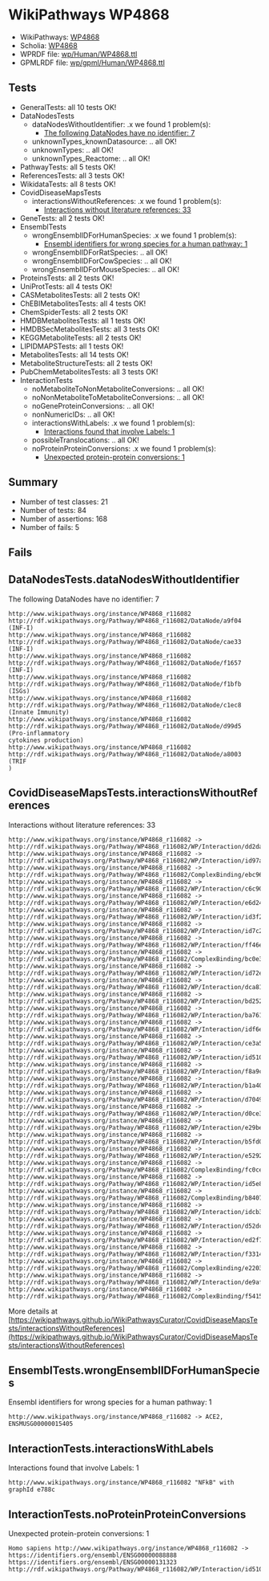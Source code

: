 # WikiPathways WP4868

* WikiPathways: [WP4868](https://identifiers.org/wikipathways:WP4868)
* Scholia: [WP4868](https://scholia.toolforge.org/wikipathways/WP4868)
* WPRDF file: [wp/Human/WP4868.ttl](../wp/Human/WP4868.ttl)
* GPMLRDF file: [wp/gpml/Human/WP4868.ttl](../wp/gpml/Human/WP4868.ttl)

## Tests
* GeneralTests: all 10 tests OK!
* DataNodesTests
    * dataNodesWithoutIdentifier: .x we found 1 problem(s):
        * [The following DataNodes have no identifier: 7](#d2d32fa6)
    * unknownTypes_knownDatasource: .. all OK!
    * unknownTypes: .. all OK!
    * unknownTypes_Reactome: .. all OK!
* PathwayTests: all 5 tests OK!
* ReferencesTests: all 3 tests OK!
* WikidataTests: all 8 tests OK!
* CovidDiseaseMapsTests
    * interactionsWithoutReferences: .x we found 1 problem(s):
        * [Interactions without literature references: 33](#9701cd22)
* GeneTests: all 2 tests OK!
* EnsemblTests
    * wrongEnsemblIDForHumanSpecies: .x we found 1 problem(s):
        * [Ensembl identifiers for wrong species for a human pathway: 1](#a84343b)
    * wrongEnsemblIDForRatSpecies: .. all OK!
    * wrongEnsemblIDForCowSpecies: .. all OK!
    * wrongEnsemblIDForMouseSpecies: .. all OK!
* ProteinsTests: all 2 tests OK!
* UniProtTests: all 4 tests OK!
* CASMetabolitesTests: all 2 tests OK!
* ChEBIMetabolitesTests: all 4 tests OK!
* ChemSpiderTests: all 2 tests OK!
* HMDBMetabolitesTests: all 1 tests OK!
* HMDBSecMetabolitesTests: all 3 tests OK!
* KEGGMetaboliteTests: all 2 tests OK!
* LIPIDMAPSTests: all 1 tests OK!
* MetabolitesTests: all 14 tests OK!
* MetaboliteStructureTests: all 2 tests OK!
* PubChemMetabolitesTests: all 3 tests OK!
* InteractionTests
    * noMetaboliteToNonMetaboliteConversions: .. all OK!
    * noNonMetaboliteToMetaboliteConversions: .. all OK!
    * noGeneProteinConversions: .. all OK!
    * nonNumericIDs: .. all OK!
    * interactionsWithLabels: .x we found 1 problem(s):
        * [Interactions found that involve Labels: 1](#630d2678)
    * possibleTranslocations: .. all OK!
    * noProteinProteinConversions: .x we found 1 problem(s):
        * [Unexpected protein-protein conversions: 1](#2cf74677)


## Summary

* Number of test classes: 21
* Number of tests: 84
* Number of assertions: 168
* Number of fails: 5

## Fails

<a name="d2d32fa6" />

## DataNodesTests.dataNodesWithoutIdentifier

The following DataNodes have no identifier: 7
```
http://www.wikipathways.org/instance/WP4868_r116082 http://rdf.wikipathways.org/Pathway/WP4868_r116082/DataNode/a9f04 (INF-I)
http://www.wikipathways.org/instance/WP4868_r116082 http://rdf.wikipathways.org/Pathway/WP4868_r116082/DataNode/cae33 (INF-I)
http://www.wikipathways.org/instance/WP4868_r116082 http://rdf.wikipathways.org/Pathway/WP4868_r116082/DataNode/f1657 (INF-I)
http://www.wikipathways.org/instance/WP4868_r116082 http://rdf.wikipathways.org/Pathway/WP4868_r116082/DataNode/f1bfb (ISGs)
http://www.wikipathways.org/instance/WP4868_r116082 http://rdf.wikipathways.org/Pathway/WP4868_r116082/DataNode/c1ec8 (Innate Immunity)
http://www.wikipathways.org/instance/WP4868_r116082 http://rdf.wikipathways.org/Pathway/WP4868_r116082/DataNode/d99d5 (Pro-inflammatory 
cytokines production)
http://www.wikipathways.org/instance/WP4868_r116082 http://rdf.wikipathways.org/Pathway/WP4868_r116082/DataNode/a8003 (TRIF
)
```

<a name="9701cd22" />

## CovidDiseaseMapsTests.interactionsWithoutReferences

Interactions without literature references: 33
```
http://www.wikipathways.org/instance/WP4868_r116082 -> http://rdf.wikipathways.org/Pathway/WP4868_r116082/WP/Interaction/dd2da
http://www.wikipathways.org/instance/WP4868_r116082 -> http://rdf.wikipathways.org/Pathway/WP4868_r116082/WP/Interaction/id97a8368b
http://www.wikipathways.org/instance/WP4868_r116082 -> http://rdf.wikipathways.org/Pathway/WP4868_r116082/ComplexBinding/ebc96
http://www.wikipathways.org/instance/WP4868_r116082 -> http://rdf.wikipathways.org/Pathway/WP4868_r116082/WP/Interaction/c6c90
http://www.wikipathways.org/instance/WP4868_r116082 -> http://rdf.wikipathways.org/Pathway/WP4868_r116082/WP/Interaction/e6d24
http://www.wikipathways.org/instance/WP4868_r116082 -> http://rdf.wikipathways.org/Pathway/WP4868_r116082/WP/Interaction/id3f29720d
http://www.wikipathways.org/instance/WP4868_r116082 -> http://rdf.wikipathways.org/Pathway/WP4868_r116082/WP/Interaction/id7c297d34
http://www.wikipathways.org/instance/WP4868_r116082 -> http://rdf.wikipathways.org/Pathway/WP4868_r116082/WP/Interaction/ff46e
http://www.wikipathways.org/instance/WP4868_r116082 -> http://rdf.wikipathways.org/Pathway/WP4868_r116082/ComplexBinding/bc0e3
http://www.wikipathways.org/instance/WP4868_r116082 -> http://rdf.wikipathways.org/Pathway/WP4868_r116082/WP/Interaction/id72e167d2
http://www.wikipathways.org/instance/WP4868_r116082 -> http://rdf.wikipathways.org/Pathway/WP4868_r116082/WP/Interaction/dca81
http://www.wikipathways.org/instance/WP4868_r116082 -> http://rdf.wikipathways.org/Pathway/WP4868_r116082/WP/Interaction/bd252
http://www.wikipathways.org/instance/WP4868_r116082 -> http://rdf.wikipathways.org/Pathway/WP4868_r116082/WP/Interaction/ba761
http://www.wikipathways.org/instance/WP4868_r116082 -> http://rdf.wikipathways.org/Pathway/WP4868_r116082/WP/Interaction/idf6e0bc7f
http://www.wikipathways.org/instance/WP4868_r116082 -> http://rdf.wikipathways.org/Pathway/WP4868_r116082/WP/Interaction/ce3a5
http://www.wikipathways.org/instance/WP4868_r116082 -> http://rdf.wikipathways.org/Pathway/WP4868_r116082/WP/Interaction/id51069b65
http://www.wikipathways.org/instance/WP4868_r116082 -> http://rdf.wikipathways.org/Pathway/WP4868_r116082/WP/Interaction/f8a9c
http://www.wikipathways.org/instance/WP4868_r116082 -> http://rdf.wikipathways.org/Pathway/WP4868_r116082/WP/Interaction/b1a40
http://www.wikipathways.org/instance/WP4868_r116082 -> http://rdf.wikipathways.org/Pathway/WP4868_r116082/WP/Interaction/d7049
http://www.wikipathways.org/instance/WP4868_r116082 -> http://rdf.wikipathways.org/Pathway/WP4868_r116082/WP/Interaction/d0ce3
http://www.wikipathways.org/instance/WP4868_r116082 -> http://rdf.wikipathways.org/Pathway/WP4868_r116082/WP/Interaction/e29be
http://www.wikipathways.org/instance/WP4868_r116082 -> http://rdf.wikipathways.org/Pathway/WP4868_r116082/WP/Interaction/b5fd0
http://www.wikipathways.org/instance/WP4868_r116082 -> http://rdf.wikipathways.org/Pathway/WP4868_r116082/WP/Interaction/e5292
http://www.wikipathways.org/instance/WP4868_r116082 -> http://rdf.wikipathways.org/Pathway/WP4868_r116082/ComplexBinding/fc0ce
http://www.wikipathways.org/instance/WP4868_r116082 -> http://rdf.wikipathways.org/Pathway/WP4868_r116082/WP/Interaction/id5e8cde6a
http://www.wikipathways.org/instance/WP4868_r116082 -> http://rdf.wikipathways.org/Pathway/WP4868_r116082/ComplexBinding/b8407
http://www.wikipathways.org/instance/WP4868_r116082 -> http://rdf.wikipathways.org/Pathway/WP4868_r116082/WP/Interaction/idcb3aff58
http://www.wikipathways.org/instance/WP4868_r116082 -> http://rdf.wikipathways.org/Pathway/WP4868_r116082/WP/Interaction/d52dc
http://www.wikipathways.org/instance/WP4868_r116082 -> http://rdf.wikipathways.org/Pathway/WP4868_r116082/WP/Interaction/ed2f7
http://www.wikipathways.org/instance/WP4868_r116082 -> http://rdf.wikipathways.org/Pathway/WP4868_r116082/WP/Interaction/f3314
http://www.wikipathways.org/instance/WP4868_r116082 -> http://rdf.wikipathways.org/Pathway/WP4868_r116082/ComplexBinding/e2203
http://www.wikipathways.org/instance/WP4868_r116082 -> http://rdf.wikipathways.org/Pathway/WP4868_r116082/WP/Interaction/de9af
http://www.wikipathways.org/instance/WP4868_r116082 -> http://rdf.wikipathways.org/Pathway/WP4868_r116082/ComplexBinding/f5415
```

More details at [https://wikipathways.github.io/WikiPathwaysCurator/CovidDiseaseMapsTests/interactionsWithoutReferences](https://wikipathways.github.io/WikiPathwaysCurator/CovidDiseaseMapsTests/interactionsWithoutReferences)

<a name="a84343b" />

## EnsemblTests.wrongEnsemblIDForHumanSpecies

Ensembl identifiers for wrong species for a human pathway: 1
```
http://www.wikipathways.org/instance/WP4868_r116082 -> ACE2, ENSMUSG00000015405
 ```

<a name="630d2678" />

## InteractionTests.interactionsWithLabels

Interactions found that involve Labels: 1
```
http://www.wikipathways.org/instance/WP4868_r116082 "NFkB" with graphId e788c
```

<a name="2cf74677" />

## InteractionTests.noProteinProteinConversions

Unexpected protein-protein conversions: 1
```
Homo sapiens http://www.wikipathways.org/instance/WP4868_r116082 -> https://identifiers.org/ensembl/ENSG00000088888 https://identifiers.org/ensembl/ENSG00000131323 http://rdf.wikipathways.org/Pathway/WP4868_r116082/WP/Interaction/id51069b65
```

